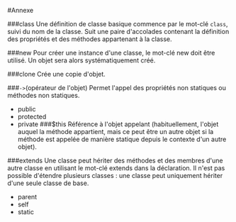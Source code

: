 #Annexe

###class
Une définition de classe basique commence par le mot-clé `class`, suivi du nom de la classe. 
Suit une paire d'accolades contenant la définition des propriétés et des méthodes appartenant à la classe.

###new
Pour créer une instance d'une classe, le mot-clé new doit être utilisé. 
Un objet sera alors systématiquement créé.

###clone
Crée une copie d'objet.

###`->`(opérateur de l'objet)
Permet l'appel des propriétés non statiques ou méthodes non statiques.

- public
- protected
- private
###$this
Référence à l'objet appelant (habituellement, l'objet auquel la méthode appartient, mais ce peut être un autre objet si la méthode est appelée de manière statique depuis le contexte d'un autre objet).

###extends
Une classe peut hériter des méthodes et des membres d'une autre classe en utilisant le mot-clé extends dans la déclaration.
Il n'est pas possible d'étendre plusieurs classes : une classe peut uniquement hériter d'une seule classe de base.
- parent
- self
- static
